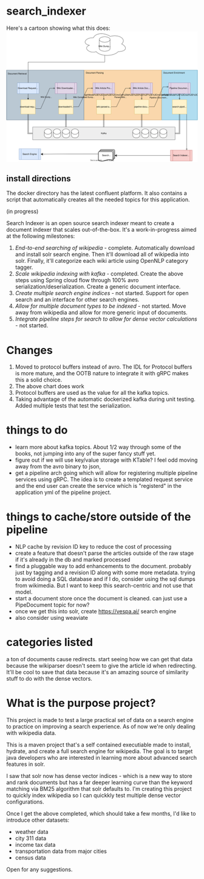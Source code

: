 # search_indexer

Here's a cartoon showing what this does:
![cartoon for managers](/docs/arch_diagrams/search_indexer-StreamFlow.drawio.svg)
## install directions
The docker directory has the latest confluent platform.  It also contains a script that automatically creates all the needed topics for this application.  


(in progress)

Search Indexer is an open source search indexer meant to create a document indexer that scales out-of-the-box.  It's a work-in-progress aimed at the following milestones:

1. *End-to-end searching of wikipedia* - complete. Automatically download and install solr search engine.  Then it'll download all of wikipedia into solr.  Finally, it'll categorize each wiki article using OpenNLP category tagger.
2. *Scale wikipedia indexing with kafka* - completed. Create the above steps using Spring cloud flow through 100% avro serialization/deserialization.  Create a generic document interface.
3. *Create multiple search engine indices* - not started.  Support for open search and an interface for other search engines.
4. *Allow for multiple document types to be indexed* - not started.  Move away from wikipedia and allow for more generic input of documents.
5. *Integrate pipeline steps for search to allow for dense vector calculations* - not started.

# Changes
1. Moved to protocol buffers instead of avro.  The IDL for Protocol buffers is more mature, and the OOTB nature to integrate it with gRPC makes this a solid choice.
2. The above chart does work
3. Protocol buffers are used as the value for all the kafka topics.
4. Taking advantage of the automatic dockerized kafka during unit testing.  Added multiple tests that test the serialization.


# things to do
* learn more about kafka topics.  About 1/2 way through some of the books, not jumping into any of the super fancy stuff yet.
* figure out if we will use key/value storage with KTable?  I feel odd moving away from the avro binary to json,
* get a pipeline arch going which will allow for registering multiple pipeline services using gRPC.  The idea is to create a templated request service and the end user can create the service which is "registerd" in the application yml of the pipeline project.

# things to cache/store outside of the pipeline
* NLP cache by revision ID key to reduce the cost of processing
* create a feature that doesn't parse the articles outside of the raw stage if it's already in the db and marked processed
* find a pluggable way to add enhancements to the document.  probably just by tagging and a revision ID along with some more metadata.  trying to avoid doing a SQL database and if I do, consider using the sql dumps from wikimedia.  But I want to keep this search-centric and not use that model.
* start a document store once the document is cleaned. can just use a PipeDocument topic for now?
* once we get this into solr, create https://vespa.ai/ search engine
* also consider using weaviate

# categories listed 
a ton of documents cause redirects.  start seeing how we can get that data because the wikiparser doesn't seem to give the article id when redirecting.  It'll be cool to save that data because it's an amazing source of similarity stuff to do with the dense vectors.


# What is the purpose project?

This project is made to test a large practical set of data on a search engine to practice on improving a search experience.  As of now we're only dealing with wikipedia data.  

This is a maven project that's a self contained executiable made to install, hydrate, and create a full search engine for wikipedia.  The goal is to target java developers who are interested in learning more about advanced search features in solr.

I saw that solr now has dense vector indices - which is a new way to store and rank documents but has a far deeper learning curve than the keyword matching via BM25 algorithm that solr defaults to.  I'm creating this project to quickly index wikipedia so I can quickkly test multiple dense vector configurations.


Once I get the above completed, which should take a few months, I'd like to introduce other datasets:

* weather data
* city 311 data
* income tax data
* transportation data from major cities
* census data

Open for any suggestions.

